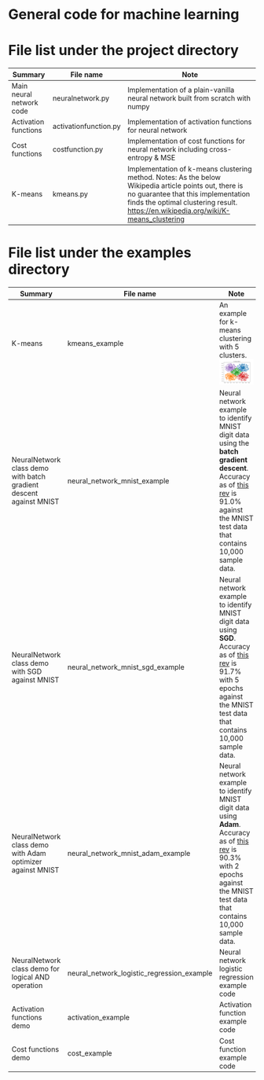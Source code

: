 # General code for machine learning

# File list under the project directory

| Summary| File name | Note |
|---|---|---|
| Main neural network code| neuralnetwork.py | Implementation of a plain-vanilla neural network built from scratch with numpy | |
| Activation functions| activationfunction.py | Implementation of activation functions for neural network |
| Cost functions | costfunction.py | Implementation of cost functions for neural network including cross-entropy & MSE |
| K-means | kmeans.py | Implementation of k-means clustering method. Notes: As the below Wikipedia article points out, there is no guarantee that this implementation finds the optimal clustering result. https://en.wikipedia.org/wiki/K-means_clustering |

# File list under the examples directory

| Summary| File name | Note | 
|---|---|---|
|K-means| kmeans_example | An example for k-means clustering with 5 clusters. ![sample](assets/images/k-means-demo.png)|
| NeuralNetwork class demo with batch gradient descent against MNIST| neural_network_mnist_example | Neural network example to identify MNIST digit data using the **batch gradient descent**. Accuracy as of [this rev]( https://github.com/hideyukiinada/ml/commit/5b9e4dca610791d5d9f21dd1890e1a27c3002c2a) is 91.0% against the MNIST test data that contains 10,000 sample data. |
| NeuralNetwork class demo with SGD against MNIST|neural_network_mnist_sgd_example | Neural network example to identify MNIST digit data using **SGD**. Accuracy as of [this rev]( https://github.com/hideyukiinada/ml/commit/1cfd9bb688b364309c8dda9cabdc41e72c512b7a) is 91.7% with 5 epochs against the MNIST test data that contains 10,000 sample data. |
| NeuralNetwork class demo with Adam optimizer against MNIST| neural_network_mnist_adam_example | Neural network example to identify MNIST digit data using **Adam**. Accuracy as of [this rev]( https://github.com/hideyukiinada/ml/commit/62eba5630239a368fa1895569b669ed290e899e8) is 90.3% with 2 epochs against the MNIST test data that contains 10,000 sample data. |
| NeuralNetwork class demo for logical AND operation| neural_network_logistic_regression_example | Neural network logistic regression example code |
|Activation functions demo| activation_example | Activation function example code |
|Cost functions demo| cost_example | Cost function example code |


